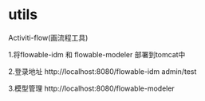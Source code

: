 # utils
Activiti-flow(画流程工具)

1.将flowable-idm 和 flowable-modeler 部署到tomcat中

2.登录地址
http://localhost:8080/flowable-idm admin/test

3.模型管理
http://localhost:8080/flowable-modeler

